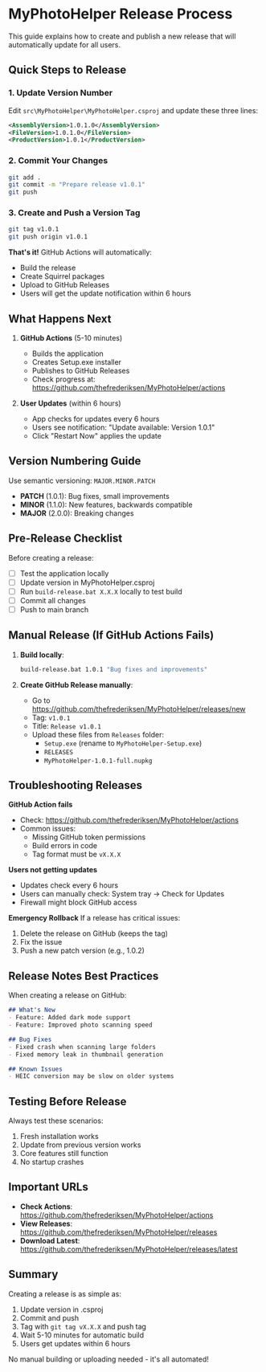 # MyPhotoHelper Release Process

This guide explains how to create and publish a new release that will automatically update for all users.

## Quick Steps to Release

### 1. Update Version Number
Edit `src\MyPhotoHelper\MyPhotoHelper.csproj` and update these three lines:
```xml
<AssemblyVersion>1.0.1.0</AssemblyVersion>
<FileVersion>1.0.1.0</FileVersion>
<ProductVersion>1.0.1</ProductVersion>
```

### 2. Commit Your Changes
```bash
git add .
git commit -m "Prepare release v1.0.1"
git push
```

### 3. Create and Push a Version Tag
```bash
git tag v1.0.1
git push origin v1.0.1
```

**That's it!** GitHub Actions will automatically:
- Build the release
- Create Squirrel packages
- Upload to GitHub Releases
- Users will get the update notification within 6 hours

## What Happens Next

1. **GitHub Actions** (5-10 minutes)
   - Builds the application
   - Creates Setup.exe installer
   - Publishes to GitHub Releases
   - Check progress at: https://github.com/thefrederiksen/MyPhotoHelper/actions

2. **User Updates** (within 6 hours)
   - App checks for updates every 6 hours
   - Users see notification: "Update available: Version 1.0.1"
   - Click "Restart Now" applies the update

## Version Numbering Guide

Use semantic versioning: `MAJOR.MINOR.PATCH`

- **PATCH** (1.0.1): Bug fixes, small improvements
- **MINOR** (1.1.0): New features, backwards compatible
- **MAJOR** (2.0.0): Breaking changes

## Pre-Release Checklist

Before creating a release:

- [ ] Test the application locally
- [ ] Update version in MyPhotoHelper.csproj
- [ ] Run `build-release.bat X.X.X` locally to test build
- [ ] Commit all changes
- [ ] Push to main branch

## Manual Release (If GitHub Actions Fails)

1. **Build locally**:
   ```cmd
   build-release.bat 1.0.1 "Bug fixes and improvements"
   ```

2. **Create GitHub Release manually**:
   - Go to https://github.com/thefrederiksen/MyPhotoHelper/releases/new
   - Tag: `v1.0.1`
   - Title: `Release v1.0.1`
   - Upload these files from `Releases` folder:
     - `Setup.exe` (rename to `MyPhotoHelper-Setup.exe`)
     - `RELEASES`
     - `MyPhotoHelper-1.0.1-full.nupkg`

## Troubleshooting Releases

**GitHub Action fails**
- Check: https://github.com/thefrederiksen/MyPhotoHelper/actions
- Common issues:
  - Missing GitHub token permissions
  - Build errors in code
  - Tag format must be `vX.X.X`

**Users not getting updates**
- Updates check every 6 hours
- Users can manually check: System tray → Check for Updates
- Firewall might block GitHub access

**Emergency Rollback**
If a release has critical issues:
1. Delete the release on GitHub (keeps the tag)
2. Fix the issue
3. Push a new patch version (e.g., 1.0.2)

## Release Notes Best Practices

When creating a release on GitHub:

```markdown
## What's New
- Feature: Added dark mode support
- Feature: Improved photo scanning speed

## Bug Fixes
- Fixed crash when scanning large folders
- Fixed memory leak in thumbnail generation

## Known Issues
- HEIC conversion may be slow on older systems
```

## Testing Before Release

Always test these scenarios:
1. Fresh installation works
2. Update from previous version works
3. Core features still function
4. No startup crashes

## Important URLs

- **Check Actions**: https://github.com/thefrederiksen/MyPhotoHelper/actions
- **View Releases**: https://github.com/thefrederiksen/MyPhotoHelper/releases
- **Download Latest**: https://github.com/thefrederiksen/MyPhotoHelper/releases/latest

## Summary

Creating a release is as simple as:
1. Update version in .csproj
2. Commit and push
3. Tag with `git tag vX.X.X` and push tag
4. Wait 5-10 minutes for automatic build
5. Users get updates within 6 hours

No manual building or uploading needed - it's all automated!